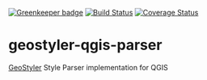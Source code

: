 [![Greenkeeper badge](https://badges.greenkeeper.io/geostyler/geostyler-qgis-parser.svg)](https://greenkeeper.io/)
[![Build Status](https://travis-ci.com/geostyler/geostyler-qgis-parser.svg?branch=master)](https://travis-ci.com/geostyler/geostyler-qgis-parser)
[![Coverage Status](https://coveralls.io/repos/github/geostyler/geostyler-qgis-parser/badge.svg?branch=master)](https://coveralls.io/github/geostyler/geostyler-qgis-parser?branch=master)

# geostyler-qgis-parser
[GeoStyler](https://github.com/geostyler/geostyler/) Style Parser implementation for QGIS
